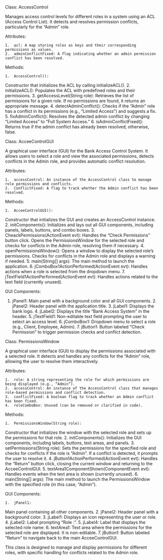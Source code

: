 Class: AccessControl

Manages access control levels for different roles in a system using an ACL (Access Control List). It detects and resolves permission conflicts, particularly for the “Admin” role.

Attributes:

	1.	acl: A map storing roles as keys and their corresponding permissions as values.
	2.	adminConflictFixed: A flag indicating whether an admin permission conflict has been resolved.

Methods:

	1.	AccessControl():
Constructor that initializes the ACL by calling initializeACL().
	2.	initializeACL():
Populates the ACL with predefined roles and their permissions.
	3.	getAccessLevel(String role):
Retrieves the list of permissions for a given role. If no permissions are found, it returns an appropriate message.
	4.	detectAdminConflict():
Checks if the “Admin” role has a conflict in its permissions (e.g., “Limited Access”) and suggests a fix.
	5.	fixAdminConflict():
Resolves the detected admin conflict by changing “Limited Access” to “Full System Access.”
	6.	isAdminConflictFixed():
Returns true if the admin conflict has already been resolved; otherwise, false.

Class: AcceeControlGUI

A graphical user interface (GUI) for the Bank Access Control System. It allows users to select a role and view the associated permissions, detects conflicts in the Admin role, and provides automatic conflict resolution.

Attributes:

	1.	accessControl: An instance of the AccessControl class to manage role permissions and conflicts.
	2.	ConflictFixed: A flag to track whether the Admin conflict has been resolved.

Methods:

	1.	AcceeControlGUI():
Constructor that initializes the GUI and creates an AccessControl instance.
	2.	initComponents():
Initializes and lays out all GUI components, including panels, labels, buttons, and combo boxes.
	3.	CheackPermissions(ActionEvent evt):
Handles the “Check Permissions” button click. Opens the PermissionsWindow for the selected role and checks for conflicts in the Admin role, resolving them if necessary.
	4.	openPermissionsWindow():
Opens a window to display the selected role’s permissions. Checks for conflicts in the Admin role and displays a warning if needed.
	5.	main(String[] args):
The main method to launch the application.
	6.	jComboBox1ActionPerformed(ActionEvent evt):
Handles actions when a role is selected from the dropdown menu.
	7.	jTextField1ActionPerformed(ActionEvent evt):
Handles actions related to the text field (currently unused).

GUI Components:
1.	jPanel1:
Main panel with a background color and all GUI components.
	2.	jPanel2:
Header panel with the application title.
	3.	jLabel1:
Displays the bank logo.
	4.	jLabel2:
Displays the title “Bank Access System” in the header.
	5.	jTextField1:
Non-editable text field prompting the user to select an access level.
	6.	jComboBox1:
Dropdown menu to select a role (e.g., Client, Employee, Admin).
	7.	jButton1:
Button labeled “Check Permission” to trigger permission checks and conflict detection.

Class: PermissionsWindow

A graphical user interface (GUI) to display the permissions associated with a selected role. It detects and handles any conflicts for the “Admin” role, allowing the user to resolve them interactively.

Attributes:

	1.	role: A string representing the role for which permissions are being displayed (e.g., “Admin”).
	2.	accessControl: An instance of the AccessControl class that manages role-based permissions and conflict detection.
	3.	conflictFixed: A boolean flag to track whether an Admin conflict has been fixed.
	4.	roleComboBox: Unused (can be removed or clarified in code).

Methods:

	1.	PermissionsWindow(String role):
Constructor that initializes the window with the selected role and sets up the permissions for that role.
	2.	initComponents():
Initializes the GUI components, including labels, buttons, text areas, and panels.
	3.	setPermissions(String role):
Sets the permissions for the specified role and checks for conflicts if the role is “Admin”. If a conflict is detected, it prompts the user to resolve it.
	4.	jButton1ActionPerformed(ActionEvent evt):
Handles the “Return” button click, closing the current window and returning to the AcceeControlGUI.
	5.	textArea1ComponentShown(ComponentEvent evt):
Handles events when the text area is shown (currently unused).
	6.	main(String[] args):
The main method to launch the PermissionsWindow with the specified role (in this case, “Admin”).

GUI Components:

	1.	jPanel1:
Main panel containing all other components.
	2.	jPanel2:
Header panel with a background color.
	3.	jLabel1:
Displays an icon representing the user or role.
	4.	jLabel2:
Label prompting “Role :”.
	5.	jLabel4:
Label that displays the selected role name.
	6.	textArea1:
Text area where the permissions for the selected role are displayed. It is non-editable.
	7.	jButton1:
Button labeled “Return” to navigate back to the main AcceeControlGUI.

This class is designed to manage and display permissions for different roles, with specific handling for conflicts related to the Admin role. 


